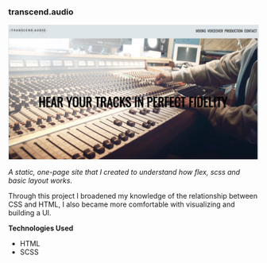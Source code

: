 ### transcend.audio

![Landing-page](transcend.audio.png)

*A static, one-page site that I created to understand how flex, scss and basic layout works.*

Through this project I broadened my knowledge of the relationship between CSS and HTML, I also became more comfortable with visualizing and building a UI.

**Technologies Used**

- HTML
- SCSS





